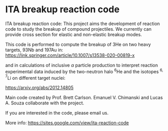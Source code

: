 # ITA breakup reaction code

ITA breakup reaction code: This project aims the development of reaction code to study the breakup of compound projectiles. We currently can provide cross section for elastic and non-elastic breakup modes.


This code is performed to compute the breakup of 3He on two heavy targets, 93Nb and 197Au in:
https://link.springer.com/article/10.1007/s13538-020-00819-x

and in calculations of inclusive ${\alpha}$ particle production to interpret reaction experimental data induced by the two-neutron halo $^6$He and the isotopes $^{6,7}$Li on different target nuclei:

https://arxiv.org/abs/2012.14805


Main code created by Prof. Brett Carlson. 
Emanuel V. Chimanski and Lucas A. Souza collaborate with the project.

If you are interested in the code, please email us. 

More info: https://sites.google.com/view/ita-reaction-code

